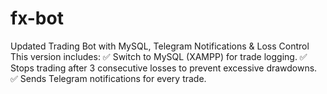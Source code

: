 # fx-bot
Updated Trading Bot with MySQL, Telegram Notifications &amp; Loss Control This version includes: ✅ Switch to MySQL (XAMPP) for trade logging. ✅ Stops trading after 3 consecutive losses to prevent excessive drawdowns. ✅ Sends Telegram notifications for every trade.
